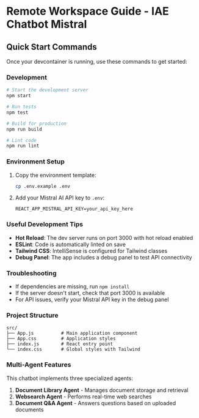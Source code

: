 # Remote Workspace Guide - IAE Chatbot Mistral

## Quick Start Commands

Once your devcontainer is running, use these commands to get started:

### Development
```bash
# Start the development server
npm start

# Run tests
npm test

# Build for production
npm run build

# Lint code
npm run lint
```

### Environment Setup
1. Copy the environment template:
   ```bash
   cp .env.example .env
   ```

2. Add your Mistral AI API key to `.env`:
   ```
   REACT_APP_MISTRAL_API_KEY=your_api_key_here
   ```

### Useful Development Tips

- **Hot Reload**: The dev server runs on port 3000 with hot reload enabled
- **ESLint**: Code is automatically linted on save
- **Tailwind CSS**: IntelliSense is configured for Tailwind classes
- **Debug Panel**: The app includes a debug panel to test API connectivity

### Troubleshooting

- If dependencies are missing, run `npm install`
- If the server doesn't start, check that port 3000 is available
- For API issues, verify your Mistral API key in the debug panel

### Project Structure
```
src/
├── App.js          # Main application component
├── App.css         # Application styles
├── index.js        # React entry point
└── index.css       # Global styles with Tailwind
```

### Multi-Agent Features
This chatbot implements three specialized agents:
1. **Document Library Agent** - Manages document storage and retrieval
2. **Websearch Agent** - Performs real-time web searches
3. **Document Q&A Agent** - Answers questions based on uploaded documents